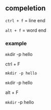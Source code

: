 

compeletion
--
`ctrl + f` = line end

`alt + f` = word end


### example

`mk`dir -p hello

ctrl + F

`mkdir -p hello`


`mk`dir -p hello

alt + F

`mkdir` -p hello
